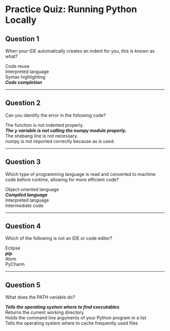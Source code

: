 # Practice Quiz: Running Python Locally

## Question 1

When your IDE automatically creates an indent for you, this is known as what?

Code reuse&nbsp;  
Interpreted language&nbsp;  
Syntax highlighting&nbsp;  
_**Code completion**_&nbsp;  

***
## Question 2

Can you identify the error in the following code?

The function is not indented properly.&nbsp;  
_**The y variable is not calling the numpy module properly.**_&nbsp;  
The shebang line is not necessary.&nbsp;  
numpy is not imported correctly because as is used.&nbsp;  

***
## Question 3

Which type of programming language is read and converted to machine code before runtime, allowing for more efficient code?

Object-oriented language&nbsp;  
_**Compiled language**_&nbsp;  
Interpreted language&nbsp;  
Intermediate code&nbsp;  

***
## Question 4

Which of the following is not an IDE or code editor?

Eclipse&nbsp;  
_**pip**_&nbsp;  
Atom&nbsp;  
PyCharm&nbsp;  

***
## Question 5

What does the PATH variable do?

_**Tells the operating system where to find executables**_&nbsp;  
Returns the current working directory&nbsp;  
Holds the command line arguments of your Python program in a list&nbsp;  
Tells the operating system where to cache frequently used files&nbsp;  